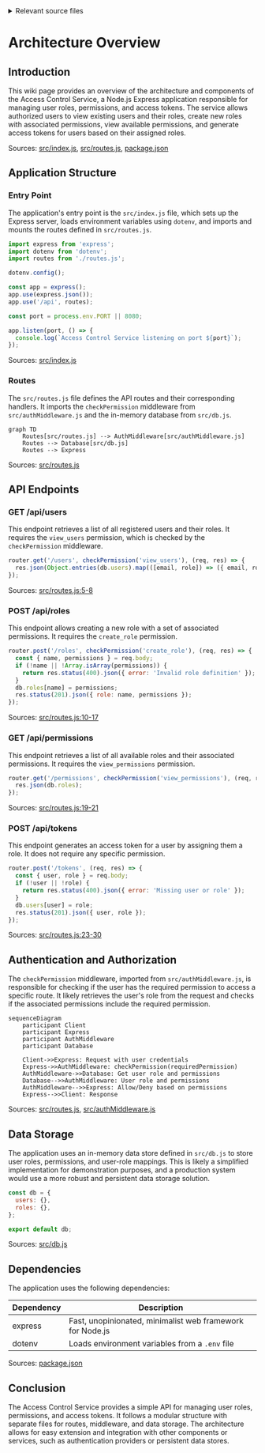 <details>
<summary>Relevant source files</summary>

The following files were used as context for generating this wiki page:

- [src/index.js](https://github.com/aanickode/access-control-service/blob/main/src/index.js)
- [src/routes.js](https://github.com/aanickode/access-control-service/blob/main/src/routes.js)
- [src/authMiddleware.js](https://github.com/aanickode/access-control-service/blob/main/src/authMiddleware.js)
- [src/db.js](https://github.com/aanickode/access-control-service/blob/main/src/db.js)
- [package.json](https://github.com/aanickode/access-control-service/blob/main/package.json)
</details>

# Architecture Overview

## Introduction

This wiki page provides an overview of the architecture and components of the Access Control Service, a Node.js Express application responsible for managing user roles, permissions, and access tokens. The service allows authorized users to view existing users and their roles, create new roles with associated permissions, view available permissions, and generate access tokens for users based on their assigned roles.

Sources: [src/index.js](), [src/routes.js](), [package.json]()

## Application Structure

### Entry Point

The application's entry point is the `src/index.js` file, which sets up the Express server, loads environment variables using `dotenv`, and imports and mounts the routes defined in `src/routes.js`.

```javascript
import express from 'express';
import dotenv from 'dotenv';
import routes from './routes.js';

dotenv.config();

const app = express();
app.use(express.json());
app.use('/api', routes);

const port = process.env.PORT || 8080;

app.listen(port, () => {
  console.log(`Access Control Service listening on port ${port}`);
});
```

Sources: [src/index.js]()

### Routes

The `src/routes.js` file defines the API routes and their corresponding handlers. It imports the `checkPermission` middleware from `src/authMiddleware.js` and the in-memory database from `src/db.js`.

```mermaid
graph TD
    Routes[src/routes.js] --> AuthMiddleware[src/authMiddleware.js]
    Routes --> Database[src/db.js]
    Routes --> Express
```

Sources: [src/routes.js]()

## API Endpoints

### GET /api/users

This endpoint retrieves a list of all registered users and their roles. It requires the `view_users` permission, which is checked by the `checkPermission` middleware.

```javascript
router.get('/users', checkPermission('view_users'), (req, res) => {
  res.json(Object.entries(db.users).map(([email, role]) => ({ email, role })));
});
```

Sources: [src/routes.js:5-8]()

### POST /api/roles

This endpoint allows creating a new role with a set of associated permissions. It requires the `create_role` permission.

```javascript
router.post('/roles', checkPermission('create_role'), (req, res) => {
  const { name, permissions } = req.body;
  if (!name || !Array.isArray(permissions)) {
    return res.status(400).json({ error: 'Invalid role definition' });
  }
  db.roles[name] = permissions;
  res.status(201).json({ role: name, permissions });
});
```

Sources: [src/routes.js:10-17]()

### GET /api/permissions

This endpoint retrieves a list of all available roles and their associated permissions. It requires the `view_permissions` permission.

```javascript
router.get('/permissions', checkPermission('view_permissions'), (req, res) => {
  res.json(db.roles);
});
```

Sources: [src/routes.js:19-21]()

### POST /api/tokens

This endpoint generates an access token for a user by assigning them a role. It does not require any specific permission.

```javascript
router.post('/tokens', (req, res) => {
  const { user, role } = req.body;
  if (!user || !role) {
    return res.status(400).json({ error: 'Missing user or role' });
  }
  db.users[user] = role;
  res.status(201).json({ user, role });
});
```

Sources: [src/routes.js:23-30]()

## Authentication and Authorization

The `checkPermission` middleware, imported from `src/authMiddleware.js`, is responsible for checking if the user has the required permission to access a specific route. It likely retrieves the user's role from the request and checks if the associated permissions include the required permission.

```mermaid
sequenceDiagram
    participant Client
    participant Express
    participant AuthMiddleware
    participant Database

    Client->>Express: Request with user credentials
    Express->>AuthMiddleware: checkPermission(requiredPermission)
    AuthMiddleware->>Database: Get user role and permissions
    Database-->>AuthMiddleware: User role and permissions
    AuthMiddleware-->>Express: Allow/Deny based on permissions
    Express-->>Client: Response
```

Sources: [src/routes.js](), [src/authMiddleware.js]()

## Data Storage

The application uses an in-memory data store defined in `src/db.js` to store user roles, permissions, and user-role mappings. This is likely a simplified implementation for demonstration purposes, and a production system would use a more robust and persistent data storage solution.

```javascript
const db = {
  users: {},
  roles: {},
};

export default db;
```

Sources: [src/db.js]()

## Dependencies

The application uses the following dependencies:

| Dependency | Description                                                  |
|------------|--------------------------------------------------------------|
| express    | Fast, unopinionated, minimalist web framework for Node.js   |
| dotenv     | Loads environment variables from a `.env` file              |

Sources: [package.json]()

## Conclusion

The Access Control Service provides a simple API for managing user roles, permissions, and access tokens. It follows a modular structure with separate files for routes, middleware, and data storage. The architecture allows for easy extension and integration with other components or services, such as authentication providers or persistent data stores.